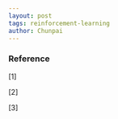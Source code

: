 ```yaml
---
layout: post
tags: reinforcement-learning
author: Chunpai
---
```








### Reference


[1] 

[2]

[3]


